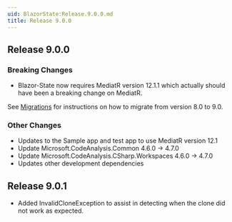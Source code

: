```yaml
---
uid: BlazorState:Release.9.0.0.md
title: Release 9.0.0
---
```


## Release 9.0.0

### Breaking Changes

* Blazor-State now requires MediatR version 12.1.1 which actually should have been a breaking change on MediatR.

See [Migrations](xref:BlazorState:Migration8-9.md) for instructions on how to migrate from version 8.0 to 9.0.

### Other Changes

* Updates to the Sample app and test app to use MediatR version 12.1
* Update Microsoft.CodeAnalysis.Common 4.6.0 -> 4.7.0
* Update Microsoft.CodeAnalysis.CSharp.Workspaces 4.6.0 -> 4.7.0
* Updates other development dependencies


## Release 9.0.1

* Added InvalidCloneException to assist in detecting when the clone did not work as expected.